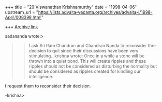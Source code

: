 +++
title = "20 Viswanathan Krishnamurthy"
date = "1998-04-06"
upstream_url = "https://lists.advaita-vedanta.org/archives/advaita-l/1998-April/008398.html"

+++
[Archive link](https://lists.advaita-vedanta.org/archives/advaita-l/1998-April/008398.html)

sadananda wrote:>
> >I ask Sri Ram Chandran and Chandran Nanda to reconsider their decision
to
> >quit since their discussions have been very stimulating..
krishna wrote:
Once in a while a stone will be thrown into a quiet pond.  This will create
ripples and these ripples should not be considered as disturbing the
normality
but should be considered as ripples created for kindling our intelligence.

I request them to reconsider their decision.

-krishna>

